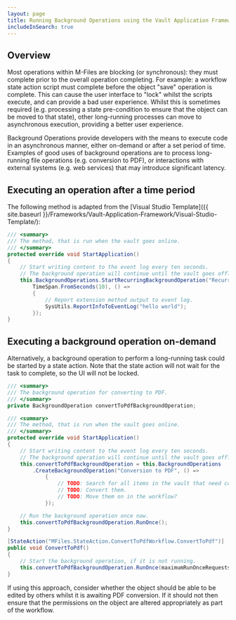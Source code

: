 ```yaml
---
layout: page
title: Running Background Operations using the Vault Application Framework
includeInSearch: true
---
```


## Overview

Most operations within M-Files are blocking (or synchronous): they must complete prior to the overall operation completing.  For example: a workflow state action script must complete before the object "save" operation is complete.  This can cause the user interface to "lock" whilst the scripts execute, and can provide a bad user experience.  Whilst this is sometimes required (e.g. processing a state pre-condition to ensure that the object can be moved to that state), other long-running processes can move to asynchronous execution, providing a better user experience.

Background Operations provide developers with the means to execute code in an asynchronous manner, either on-demand or after a set period of time.  Examples of good uses of background operations are to process long-running file operations (e.g. conversion to PDF), or interactions with external systems (e.g. web services) that may introduce significant latency.

## Executing an operation after a time period

The following method is adapted from the [Visual Studio Template]({{ site.baseurl }}/Frameworks/Vault-Application-Framework/Visual-Studio-Template/):

```csharp
/// <summary>
/// The method, that is run when the vault goes online.
/// </summary>
protected override void StartApplication()
{
	// Start writing content to the event log every ten seconds.
	// The background operation will continue until the vault goes offline.
	this.BackgroundOperations.StartRecurringBackgroundOperation("Recurring Hello World Operation",
        TimeSpan.FromSeconds(10), () =>
		{
			// Report extension method output to event log.
			SysUtils.ReportInfoToEventLog("hello world");
		});
}
```

## Executing a background operation on-demand

Alternatively, a background operation to perform a long-running task could be started by a state action.  Note that the state action will not wait for the task to complete, so the UI will not be locked.

```csharp
/// <summary>
/// The background operation for converting to PDF.
/// </summary>
private BackgroundOperation convertToPdfBackgroundOperation;

/// <summary>
/// The method, that is run when the vault goes online.
/// </summary>
protected override void StartApplication()
{
	// Start writing content to the event log every ten seconds.
	// The background operation will continue until the vault goes offline.
	this.convertToPdfBackgroundOperation = this.BackgroundOperations
        .CreateBackgroundOperation("Conversion to PDF", () =>
            {
                // TODO: Search for all items in the vault that need conversion to PDF.
                // TODO: Convert them.
                // TODO: Move them on in the workflow?
            });

	// Run the background operation once now.
	this.convertToPdfBackgroundOperation.RunOnce();
}

[StateAction("MFiles.StateAction.ConvertToPdfWorkflow.ConvertToPdf")]
public void ConvertToPdf()
{
	// Start the background operation, if it is not running.
	this.convertToPdfBackgroundOperation.RunOnce(maximumRunOnceRequests: 1);
}
```

<p class="note">If using this approach, consider whether the object should be able to be edited by others whilst it is awaiting PDF conversion.  If it should not then ensure that the permissions on the object are altered appropriately as part of the workflow.</p>
